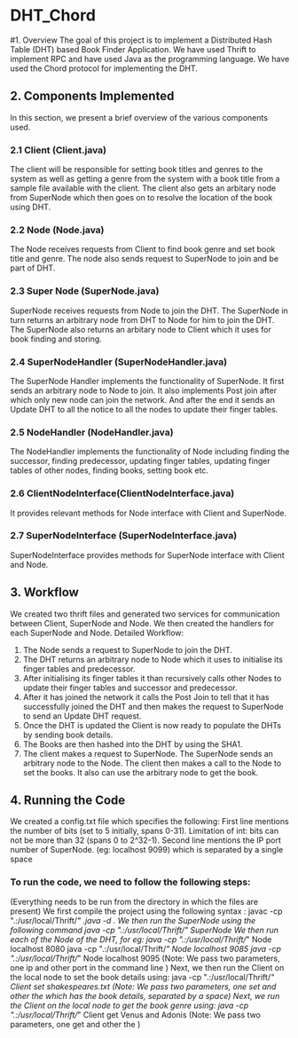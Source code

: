 # DHT_Chord
#1. Overview
The goal of this project is to implement a Distributed Hash Table (DHT) based Book Finder Application. We have used Thrift to implement RPC and have used Java as the programming language. We have used the Chord protocol for implementing the DHT. 

## 2. Components Implemented
In this section, we present a brief overview of the various components used. 
### 2.1 Client (Client.java)
The client will be responsible for setting book titles and genres to the system as well as getting a genre from the system with a book title from a sample file available with the client. The client also gets an arbitary node from SuperNode which then goes on to resolve the location of the book using DHT.
### 2.2 Node (Node.java)
The Node receives requests from Client to find book genre and set book title and genre. The node also sends request to SuperNode to join and be part of DHT.
### 2.3 Super Node (SuperNode.java)
SuperNode receives requests from Node to join the DHT. The SuperNode in turn returns an arbitrary node from DHT to Node for him to join the DHT. The SuperNode also returns an arbitary node to Client which it uses for book finding and storing.  
### 2.4 SuperNodeHandler (SuperNodeHandler.java)
The SuperNode Handler implements the functionality of SuperNode. It first sends an arbitrary node to Node to join. It also implements Post join after which only new node can join the network. And after the end it sends an Update DHT to all the notice to all the nodes to update their finger tables.
### 2.5 NodeHandler (NodeHandler.java)
The NodeHandler implements the functionality of Node including finding the successor, finding predecessor, updating finger tables, updating finger tables of other nodes, finding books, setting book etc.
### 2.6 ClientNodeInterface(ClientNodeInterface.java)
It provides relevant methods for Node interface with Client and SuperNode.
### 2.7 SuperNodeInterface (SuperNodeInterface.java)
SuperNodeInterface provides methods for SuperNode interface with Client and Node. 

## 3. Workflow
We created two thrift files and generated two services for communication between Client, SuperNode and Node. We then created the handlers for each SuperNode and Node. 
Detailed Workflow:
1. The Node sends a request to SuperNode to join the DHT.
2. The DHT returns an arbitrary node to Node which it uses to initialise its finger tables and predecessor.
3. After initialising its finger tables it than recursively calls other Nodes to update their finger tables and successor and predecessor.
4. After it has joined the network it calls the Post Join to tell that it has successfully joined the DHT and then makes the request to SuperNode to send an Update DHT request.
5. Once the DHT is updated the Client is now ready to populate the DHTs by sending book details.
6. The Books are then hashed into the DHT by using the SHA1.
7. The client makes a request to SuperNode. The SuperNode sends an arbitrary node to the Node. The client then makes a call to the Node to set the books. It also can use the arbitrary node to get the book.

## 4. Running the Code
We created a config.txt file which specifies the following:
First line mentions the number of bits (set to 5 initially, spans 0-31). Limitation of int: bits can not be more than 32 (spans 0 to 2^32-1). Second line mentions the IP port number of SuperNode. (eg: localhost 9099) which is separated by a single space

### To run the code, we need to follow the following steps:
(Everything needs to be run from the directory in which the files are present)
We first compile the project using the following syntax :
javac -cp ".:/usr/local/Thrift/*" *.java -d .
We then run the SuperNode using the following command
java -cp ".:/usr/local/Thrift/*" SuperNode
We then run each of the Node of the DHT, for eg:
java -cp ".:/usr/local/Thrift/*" Node localhost 8080
java -cp ".:/usr/local/Thrift/*" Node localhost 9085
java -cp ".:/usr/local/Thrift/*" Node localhost 9095
(Note: We pass two parameters, one ip and other port in the command line )
Next, we then run the Client on the local node to set the book details using:
java -cp ".:/usr/local/Thrift/*" Client set shakespeares.txt
(Note: We pass two parameters, one set and other the <fileName> which has the book details, separated by a space)
Next, we run the Client on the local node to get the book genre using:
java -cp ".:/usr/local/Thrift/*" Client get Venus and Adonis
(Note: We pass two parameters, one get and other the <bookName>)
